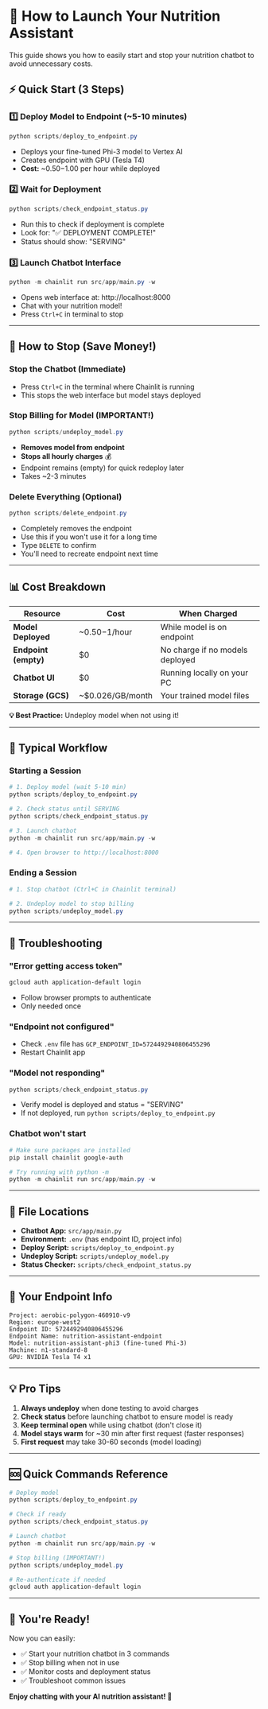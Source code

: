 # 🚀 How to Launch Your Nutrition Assistant

This guide shows you how to easily start and stop your nutrition chatbot to avoid unnecessary costs.

## ⚡ Quick Start (3 Steps)

### 1️⃣ Deploy Model to Endpoint (~5-10 minutes)
```powershell
python scripts/deploy_to_endpoint.py
```
- Deploys your fine-tuned Phi-3 model to Vertex AI
- Creates endpoint with GPU (Tesla T4)
- **Cost:** ~$0.50-$1.00 per hour while deployed

### 2️⃣ Wait for Deployment
```powershell
python scripts/check_endpoint_status.py
```
- Run this to check if deployment is complete
- Look for: "✅ DEPLOYMENT COMPLETE!"
- Status should show: "SERVING"

### 3️⃣ Launch Chatbot Interface
```powershell
python -m chainlit run src/app/main.py -w
```
- Opens web interface at: http://localhost:8000
- Chat with your nutrition model!
- Press `Ctrl+C` in terminal to stop

---

## 🛑 How to Stop (Save Money!)

### Stop the Chatbot (Immediate)
- Press `Ctrl+C` in the terminal where Chainlit is running
- This stops the web interface but model stays deployed

### Stop Billing for Model (IMPORTANT!)
```powershell
python scripts/undeploy_model.py
```
- **Removes model from endpoint**
- **Stops all hourly charges** 💰
- Endpoint remains (empty) for quick redeploy later
- Takes ~2-3 minutes

### Delete Everything (Optional)
```powershell
python scripts/delete_endpoint.py
```
- Completely removes the endpoint
- Use this if you won't use it for a long time
- Type `DELETE` to confirm
- You'll need to recreate endpoint next time

---

## 📊 Cost Breakdown

| Resource | Cost | When Charged |
|----------|------|--------------|
| **Model Deployed** | ~$0.50-$1/hour | While model is on endpoint |
| **Endpoint (empty)** | $0 | No charge if no models deployed |
| **Chatbot UI** | $0 | Running locally on your PC |
| **Storage (GCS)** | ~$0.026/GB/month | Your trained model files |

**💡 Best Practice:** Undeploy model when not using it!

---

## 🔄 Typical Workflow

### Starting a Session
```powershell
# 1. Deploy model (wait 5-10 min)
python scripts/deploy_to_endpoint.py

# 2. Check status until SERVING
python scripts/check_endpoint_status.py

# 3. Launch chatbot
python -m chainlit run src/app/main.py -w

# 4. Open browser to http://localhost:8000
```

### Ending a Session
```powershell
# 1. Stop chatbot (Ctrl+C in Chainlit terminal)

# 2. Undeploy model to stop billing
python scripts/undeploy_model.py
```

---

## 🔧 Troubleshooting

### "Error getting access token"
```powershell
gcloud auth application-default login
```
- Follow browser prompts to authenticate
- Only needed once

### "Endpoint not configured"
- Check `.env` file has `GCP_ENDPOINT_ID=5724492940806455296`
- Restart Chainlit app

### "Model not responding"
```powershell
python scripts/check_endpoint_status.py
```
- Verify model is deployed and status = "SERVING"
- If not deployed, run `python scripts/deploy_to_endpoint.py`

### Chatbot won't start
```powershell
# Make sure packages are installed
pip install chainlit google-auth

# Try running with python -m
python -m chainlit run src/app/main.py -w
```

---

## 📝 File Locations

- **Chatbot App:** `src/app/main.py`
- **Environment:** `.env` (has endpoint ID, project info)
- **Deploy Script:** `scripts/deploy_to_endpoint.py`
- **Undeploy Script:** `scripts/undeploy_model.py`
- **Status Checker:** `scripts/check_endpoint_status.py`

---

## 🎯 Your Endpoint Info

```
Project: aerobic-polygon-460910-v9
Region: europe-west2
Endpoint ID: 5724492940806455296
Endpoint Name: nutrition-assistant-endpoint
Model: nutrition-assistant-phi3 (fine-tuned Phi-3)
Machine: n1-standard-8
GPU: NVIDIA Tesla T4 x1
```

---

## 💡 Pro Tips

1. **Always undeploy** when done testing to avoid charges
2. **Check status** before launching chatbot to ensure model is ready
3. **Keep terminal open** while using chatbot (don't close it)
4. **Model stays warm** for ~30 min after first request (faster responses)
5. **First request** may take 30-60 seconds (model loading)

---

## 🆘 Quick Commands Reference

```powershell
# Deploy model
python scripts/deploy_to_endpoint.py

# Check if ready
python scripts/check_endpoint_status.py

# Launch chatbot
python -m chainlit run src/app/main.py -w

# Stop billing (IMPORTANT!)
python scripts/undeploy_model.py

# Re-authenticate if needed
gcloud auth application-default login
```

---

## 🎉 You're Ready!

Now you can easily:
- ✅ Start your nutrition chatbot in 3 commands
- ✅ Stop billing when not in use
- ✅ Monitor costs and deployment status
- ✅ Troubleshoot common issues

**Enjoy chatting with your AI nutrition assistant! 🥗**
